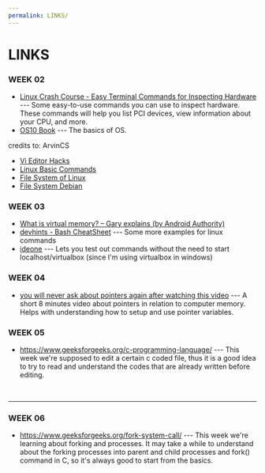 ```yaml
---
permalink: LINKS/
---
```


# LINKS

### WEEK 02
* [Linux Crash Course - Easy Terminal Commands for Inspecting Hardware](https://youtu.be/oGyJr-iUwt8?si=59V2boc0XfmlFekg) --- 
Some easy-to-use commands you can use to inspect hardware. 
These commands will help you list PCI devices, view information about your CPU, and more.
* [OS10 Book](https://www.os-book.com/OS10/) ---
The basics of OS.

credits to: ArvinCS
* [Vi Editor Hacks](https://www.redhat.com/sysadmin/introduction-vi-editor)
* [Linux Basic Commands](https://kinsta.com/blog/linux-commands/)
* [File System of Linux](https://www.scaler.com/topics/linux-tutorial/file-system-of-linux/)
* [File System Debian](https://wiki.debian.org/FileSystem)

### WEEK 03
* [What is virtual memory? – Gary explains (by Android Authority)](https://www.youtube.com/watch?v=2quKyPnUShQ)
* [devhints - Bash CheatSheet](https://devhints.io/bash) ---
Some more examples for linux commands
* [ideone](https://ideone.com/) ---
Lets you test out commands without the need to start localhost/virtualbox (since I'm using virtualbox in windows)

### WEEK 04
* [you will never ask about pointers again after watching this video](https://www.youtube.com/watch?v=2ybLD6_2gKM) ---
A short 8 minutes video about pointers in relation to computer memory. Helps with understanding how to setup and use pointer variables.

### WEEK 05
* https://www.geeksforgeeks.org/c-programming-language/ ---
This week we're supposed to edit a certain c coded file, thus it is a good idea to try to read and understand the codes that are already written before editing.
<br>
<hr>

### WEEK 06
* https://www.geeksforgeeks.org/fork-system-call/ ---
This week we're learning about forking and processes. It may take a while to understand about the forking processes into parent and child processes and fork() command in C, so it's always good to start from the basics.

